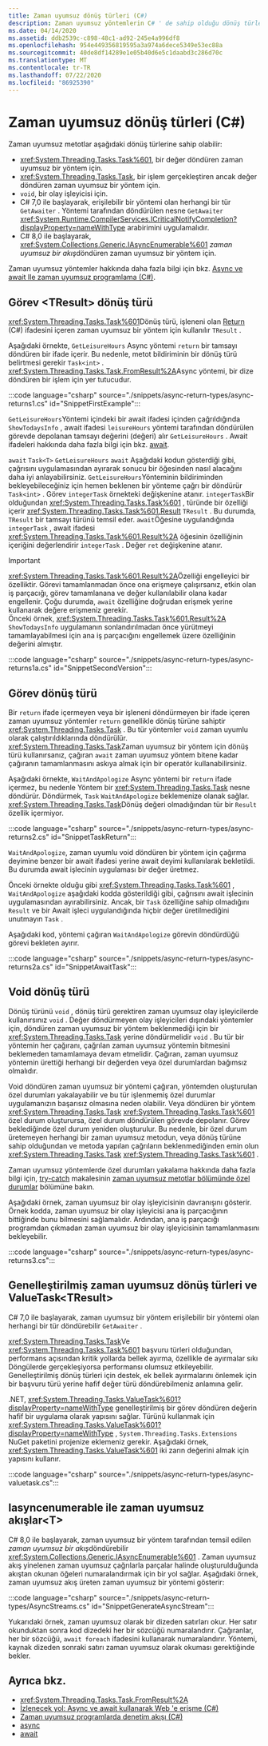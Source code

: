 ```yaml
---
title: Zaman uyumsuz dönüş türleri (C#)
description: Zaman uyumsuz yöntemlerin C# ' de sahip olduğu dönüş türleri hakkında bilgi edinmek için her tür ve ek kaynaklar için kod örneklerine sahip olabilir.
ms.date: 04/14/2020
ms.assetid: ddb2539c-c898-48c1-ad92-245e4a996df8
ms.openlocfilehash: 954e449356819595a3a974a6dece5349e53ec88a
ms.sourcegitcommit: 40de8df14289e1e05b40d6e5c1daabd3c286d70c
ms.translationtype: MT
ms.contentlocale: tr-TR
ms.lasthandoff: 07/22/2020
ms.locfileid: "86925390"
---
```

# <a name="async-return-types-c"></a>Zaman uyumsuz dönüş türleri (C#)

Zaman uyumsuz metotlar aşağıdaki dönüş türlerine sahip olabilir:

- <xref:System.Threading.Tasks.Task%601>, bir değer döndüren zaman uyumsuz bir yöntem için.
- <xref:System.Threading.Tasks.Task>, bir işlem gerçekleştiren ancak değer döndüren zaman uyumsuz bir yöntem için.
- `void`, bir olay işleyicisi için.
- C# 7,0 ile başlayarak, erişilebilir bir yöntemi olan herhangi bir tür `GetAwaiter` . Yöntemi tarafından döndürülen nesne `GetAwaiter` <xref:System.Runtime.CompilerServices.ICriticalNotifyCompletion?displayProperty=nameWithType> arabirimini uygulamalıdır.
- C# 8,0 ile başlayarak, <xref:System.Collections.Generic.IAsyncEnumerable%601> *zaman uyumsuz bir akış*döndüren zaman uyumsuz bir yöntem için.

Zaman uyumsuz yöntemler hakkında daha fazla bilgi için bkz. [Async ve await Ile zaman uyumsuz programlama (C#)](./index.md).  
  
## <a name="tasktresult-return-type"></a>Görev \<TResult\> dönüş türü  
<xref:System.Threading.Tasks.Task%601>Dönüş türü, işleneni olan [Return](../../../language-reference/keywords/return.md) (C#) ifadesini içeren zaman uyumsuz bir yöntem için kullanılır `TResult` .  
  
Aşağıdaki örnekte, `GetLeisureHours` Async yöntemi `return` bir tamsayı döndüren bir ifade içerir. Bu nedenle, metot bildiriminin bir dönüş türü belirtmesi gerekir `Task<int>` .  <xref:System.Threading.Tasks.Task.FromResult%2A>Async yöntemi, bir dize döndüren bir işlem için yer tutucudur.
  
:::code language="csharp" source="./snippets/async-return-types/async-returns1.cs" id="SnippetFirstExample":::

`GetLeisureHours`Yöntemi içindeki bir await ifadesi içinden çağrıldığında `ShowTodaysInfo` , await ifadesi `leisureHours` yöntemi tarafından döndürülen görevde depolanan tamsayı değerini (değeri) alır `GetLeisureHours` . Await ifadeleri hakkında daha fazla bilgi için bkz. [await](../../../language-reference/operators/await.md).  
  
`await` `Task<T>` `GetLeisureHours` `await` Aşağıdaki kodun gösterdiği gibi, çağrısını uygulamasından ayırarak sonucu bir öğesinden nasıl alacağını daha iyi anlayabilirsiniz. `GetLeisureHours`Yönteminin bildiriminden bekleyebileceğiniz için hemen beklenen bir yönteme çağrı bir döndürür `Task<int>` . Görev `integerTask` örnekteki değişkenine atanır. `integerTask`Bir olduğundan <xref:System.Threading.Tasks.Task%601> , türünde bir özelliği içerir <xref:System.Threading.Tasks.Task%601.Result> `TResult` . Bu durumda, `TResult` bir tamsayı türünü temsil eder. `await`Öğesine uygulandığında `integerTask` , await ifadesi <xref:System.Threading.Tasks.Task%601.Result%2A> öğesinin özelliğinin içeriğini değerlendirir `integerTask` . Değer `ret` değişkenine atanır.  
  
> [!IMPORTANT]
> <xref:System.Threading.Tasks.Task%601.Result%2A>Özelliği engelleyici bir özelliktir. Görevi tamamlanmadan önce ona erişmeye çalışırsanız, etkin olan iş parçacığı, görev tamamlanana ve değer kullanılabilir olana kadar engellenir. Çoğu durumda, `await` özelliğine doğrudan erişmek yerine kullanarak değere erişmeniz gerekir. <br/> Önceki örnek, <xref:System.Threading.Tasks.Task%601.Result%2A> `ShowTodaysInfo` uygulamanın sonlandırılmadan önce yürütmeyi tamamlayabilmesi için ana iş parçacığını engellemek üzere özelliğinin değerini almıştır.  

:::code language="csharp" source="./snippets/async-return-types/async-returns1a.cs" id="SnippetSecondVersion":::

## <a name="task-return-type"></a>Görev dönüş türü  
Bir `return` ifade içermeyen veya bir işleneni döndürmeyen bir ifade içeren zaman uyumsuz yöntemler `return` genellikle dönüş türüne sahiptir <xref:System.Threading.Tasks.Task> . Bu tür yöntemler `void` zaman uyumlu olarak çalıştırıldıklarında döndürülür. <xref:System.Threading.Tasks.Task>Zaman uyumsuz bir yöntem için dönüş türü kullanırsanız, çağıran `await` zaman uyumsuz yöntem bitene kadar çağıranın tamamlanmasını askıya almak için bir operatör kullanabilirsiniz.  
  
Aşağıdaki örnekte, `WaitAndApologize` Async yöntemi bir `return` ifade içermez, bu nedenle Yöntem bir <xref:System.Threading.Tasks.Task> nesne döndürür. Döndürmek, `Task` `WaitAndApologize` beklemenize olanak sağlar. <xref:System.Threading.Tasks.Task>Dönüş değeri olmadığından tür bir `Result` özellik içermiyor.  

:::code language="csharp" source="./snippets/async-return-types/async-returns2.cs" id="SnippetTaskReturn":::

`WaitAndApologize`, zaman uyumlu void döndüren bir yöntem için çağırma deyimine benzer bir await ifadesi yerine await deyimi kullanılarak bekletildi. Bu durumda await işlecinin uygulaması bir değer üretmez.  
  
Önceki örnekte olduğu gibi <xref:System.Threading.Tasks.Task%601> , `WaitAndApologize` aşağıdaki kodda gösterildiği gibi, çağrısını await işlecinin uygulamasından ayırabilirsiniz. Ancak, bir `Task` özelliğine sahip olmadığını `Result` ve bir Await işleci uygulandığında hiçbir değer üretilmediğini unutmayın `Task` .  
  
Aşağıdaki kod, yöntemi çağıran `WaitAndApologize` görevin döndürdüğü görevi bekleten ayırır.  

:::code language="csharp" source="./snippets/async-return-types/async-returns2a.cs" id="SnippetAwaitTask":::

## <a name="void-return-type"></a>Void dönüş türü

Dönüş türünü `void` , dönüş türü gerektiren zaman uyumsuz olay işleyicilerde kullanırsınız `void` . Değer döndürmeyen olay işleyicileri dışındaki yöntemler için, döndüren zaman uyumsuz bir yöntem beklenmediği için bir <xref:System.Threading.Tasks.Task> yerine döndürmelidir `void` . Bu tür bir yöntemin her çağıranı, çağrılan zaman uyumsuz yöntemin bitmesini beklemeden tamamlamaya devam etmelidir. Çağıran, zaman uyumsuz yöntemin ürettiği herhangi bir değerden veya özel durumlardan bağımsız olmalıdır.  
  
Void döndüren zaman uyumsuz bir yöntemi çağıran, yöntemden oluşturulan özel durumları yakalayabilir ve bu tür işlenmemiş özel durumlar uygulamanızın başarısız olmasına neden olabilir. Veya döndüren bir yöntem <xref:System.Threading.Tasks.Task> <xref:System.Threading.Tasks.Task%601> özel durum oluşturursa, özel durum döndürülen görevde depolanır. Görev beklediğinde özel durum yeniden oluşturulur. Bu nedenle, bir özel durum üretemeyen herhangi bir zaman uyumsuz metodun, veya dönüş türüne sahip olduğundan ve metoda yapılan çağrıların beklenmediğinden emin olun <xref:System.Threading.Tasks.Task> <xref:System.Threading.Tasks.Task%601> .  
  
Zaman uyumsuz yöntemlerde özel durumları yakalama hakkında daha fazla bilgi için, [try-catch](../../../language-reference/keywords/try-catch.md) makalesinin [zaman uyumsuz metotlar bölümünde özel durumlar](../../../language-reference/keywords/try-catch.md#exceptions-in-async-methods) bölümüne bakın.  
  
Aşağıdaki örnek, zaman uyumsuz bir olay işleyicisinin davranışını gösterir. Örnek kodda, zaman uyumsuz bir olay işleyicisi ana iş parçacığının bittiğinde bunu bilmesini sağlamalıdır. Ardından, ana iş parçacığı programdan çıkmadan zaman uyumsuz bir olay işleyicisinin tamamlanmasını bekleyebilir.

:::code language="csharp" source="./snippets/async-return-types/async-returns3.cs":::

## <a name="generalized-async-return-types-and-valuetasktresult"></a>Genelleştirilmiş zaman uyumsuz dönüş türleri ve ValueTask\<TResult\>

C# 7,0 ile başlayarak, zaman uyumsuz bir yöntem erişilebilir bir yöntemi olan herhangi bir tür döndürebilir `GetAwaiter` .

<xref:System.Threading.Tasks.Task>Ve <xref:System.Threading.Tasks.Task%601> başvuru türleri olduğundan, performans açısından kritik yollarda bellek ayırma, özellikle de ayırmalar sıkı Döngülerde gerçekleşiyorsa performansı olumsuz etkileyebilir. Genelleştirilmiş dönüş türleri için destek, ek bellek ayırmalarını önlemek için bir başvuru türü yerine hafif değer türü döndürebilmeniz anlamına gelir.

.NET, <xref:System.Threading.Tasks.ValueTask%601?displayProperty=nameWithType> genelleştirilmiş bir görev döndüren değerin hafif bir uygulama olarak yapısını sağlar. Türünü kullanmak için <xref:System.Threading.Tasks.ValueTask%601?displayProperty=nameWithType> , `System.Threading.Tasks.Extensions` NuGet paketini projenize eklemeniz gerekir. Aşağıdaki örnek, <xref:System.Threading.Tasks.ValueTask%601> iki zarın değerini almak için yapısını kullanır.
  
:::code language="csharp" source="./snippets/async-return-types/async-valuetask.cs":::

## <a name="async-streams-with-iasyncenumerablet"></a>Iasyncenumerable ile zaman uyumsuz akışlar\<T\>

C# 8,0 ile başlayarak, zaman uyumsuz bir yöntem tarafından temsil edilen *zaman uyumsuz bir akış*döndürebilir <xref:System.Collections.Generic.IAsyncEnumerable%601> . Zaman uyumsuz akış yinelenen zaman uyumsuz çağrılarla parçalar halinde oluşturulduğunda akıştan okunan öğeleri numaralandırmak için bir yol sağlar. Aşağıdaki örnek, zaman uyumsuz akış üreten zaman uyumsuz bir yöntemi gösterir:

:::code language="csharp" source="./snippets/async-return-types/AsyncStreams.cs" id="SnippetGenerateAsyncStream":::

Yukarıdaki örnek, zaman uyumsuz olarak bir dizeden satırları okur. Her satır okunduktan sonra kod dizedeki her bir sözcüğü numaralandırır. Çağıranlar, her bir sözcüğü, `await foreach` ifadesini kullanarak numaralandırır. Yöntemi, kaynak dizeden sonraki satırı zaman uyumsuz olarak okuması gerektiğinde bekler.

## <a name="see-also"></a>Ayrıca bkz.

- <xref:System.Threading.Tasks.Task.FromResult%2A>
- [İzlenecek yol: Async ve await kullanarak Web 'e erişme (C#)](./walkthrough-accessing-the-web-by-using-async-and-await.md)
- [Zaman uyumsuz programlarda denetim akışı (C#)](./control-flow-in-async-programs.md)
- [async](../../../language-reference/keywords/async.md)
- [await](../../../language-reference/operators/await.md)
